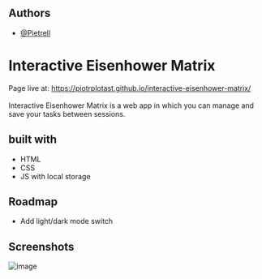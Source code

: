 
## Authors

- [@Pietrell](https://github.com/PiotrPlotast/)


# Interactive Eisenhower Matrix

Page live at: https://piotrplotast.github.io/interactive-eisenhower-matrix/ </br>
</br>
Interactive Eisenhower Matrix is a web app in which you can manage and save your tasks between sessions.
## built with

- HTML 
- CSS
- JS with local storage
## Roadmap

- Add light/dark mode switch


## Screenshots

![image](https://github.com/PiotrPlotast/interactive-eisenhower-matrix/assets/89207478/30f4e74c-ace2-4b0d-87f0-70fb7a45fab4)


